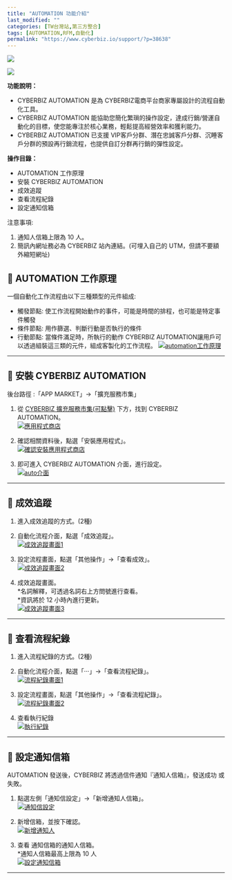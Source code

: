 ```yaml
---
title: "AUTOMATION 功能介紹"
last_modified: ""
categories: [TW台灣站,第三方整合]
tags: [AUTOMATION,RFM,自動化]
permalink: "https://www.cyberbiz.io/support/?p=38638"
---
```


![](https://www.cyberbiz.io/support/wp-content/uploads/適用站別.png)

[![](https://www.cyberbiz.io/support/wp-content/uploads/台灣站.png)](https://www.cyberbiz.io/support/?page_id=2490)

**功能說明：**  

* CYBERBIZ AUTOMATION 是為 CYBERBIZ電商平台商家專屬設計的流程自動化工具。 
* CYBERBIZ AUTOMATION 能協助您簡化繁瑣的操作設定，達成行銷/營運自動化的目標，使您能專注於核心業務，輕鬆提高經營效率和獲利能力。 
* CYBERBIZ AUTOMATION 已支援 VIP客戶分群、潛在忠誠客戶分群、沉睡客戶分群的預設再行銷流程，也提供自訂分群再行銷的彈性設定。

**操作目錄：**

* AUTOMATION 工作原理
* 安裝 CYBERBIZ AUTOMATION
* 成效追蹤
* 查看流程紀錄
* 設定通知信箱

注意事項:  

1. 通知人信箱上限為 10 人。
2. 簡訊內網址務必為 CYBERBIZ 站內連結。(可埋入自己的 UTM，但請不要額外縮短網址)



## 📌 AUTOMATION 工作原理


一個自動化工作流程由以下三種類型的元件組成:

* 觸發節點: 使工作流程開始動作的事件，可能是時間的排程，也可能是特定事件觸發
* 條件節點: 用作篩選、判斷行動是否執行的條件
* 行動節點: 當條件滿足時，所執行的動作
CYBERBIZ AUTOMATION讓用戶可以透過組裝這三類的元件，組成客製化的工作流程。
[![automation工作原理](https://www.cyberbiz.io/support/wp-content/uploads/Automation-功能介紹01.png)](https://www.cyberbiz.io/support/wp-content/uploads/Automation-功能介紹01.png)

* * *

## 📌 安裝 CYBERBIZ AUTOMATION


後台路徑 :「APP MARKET」→「擴充服務市集」  


1. 從 [CYBERBIZ 擴充服務市集(可點擊)](https://appmarket.cyberbiz.io/application/d33112fa-abb6-4acb-8a80-5b06fb2e62bc) 下方，找到 CYBERBIZ AUTOMATION。  
[![應用程式商店](https://www.cyberbiz.io/support/wp-content/uploads/Automation-功能介紹02.png)](https://www.cyberbiz.io/support/wp-content/uploads/Automation-功能介紹02.png)



2. 確認相關資料後，點選「安裝應用程式」。  
[![確認安裝應用程式商店](https://www.cyberbiz.io/support/wp-content/uploads/Automation-功能介紹03.png)](https://www.cyberbiz.io/support/wp-content/uploads/Automation-功能介紹03.png)



3. 即可進入 CYBERBIZ AUTOMATION 介面，進行設定。  
[![auto介面](https://www.cyberbiz.io/support/wp-content/uploads/Automation-功能介紹04.png)](https://www.cyberbiz.io/support/wp-content/uploads/Automation-功能介紹04.png)



* * *

## 📌 成效追蹤



1. 進入成效追蹤的方式。(2種) 
1. 自動化流程介面，點選「成效追蹤」。  
[![成效追蹤畫面1](https://www.cyberbiz.io/support/wp-content/uploads/Automation-功能介紹14.png)](https://www.cyberbiz.io/support/wp-content/uploads/Automation-功能介紹14.png)

2. 設定流程畫面，點選「其他操作」→「查看成效」。  
[![成效追蹤畫面2](https://www.cyberbiz.io/support/wp-content/uploads/Automation-功能介紹15.png)](https://www.cyberbiz.io/support/wp-content/uploads/Automation-功能介紹15.png)

2. 成效追蹤畫面。  
*名詞解釋，可透過名詞右上方問號進行查看。   
*資訊將於 12 小時內進行更新。  
[![成效追蹤畫面3](https://www.cyberbiz.io/support/wp-content/uploads/Automation-功能介紹16.png)](https://www.cyberbiz.io/support/wp-content/uploads/Automation-功能介紹16.png)

* * *

## 📌 查看流程紀錄



1. 進入流程紀錄的方式。(2種) 
1. 自動化流程介面，點選「···」→「查看流程紀錄」。  
[![流程紀錄畫面1](https://www.cyberbiz.io/support/wp-content/uploads/Automation-功能介紹17.png)](https://www.cyberbiz.io/support/wp-content/uploads/Automation-功能介紹17.png)

2. 設定流程畫面，點選「其他操作」→「查看流程紀錄」。  
[![流程紀錄畫面2](https://www.cyberbiz.io/support/wp-content/uploads/Automation-功能介紹18.png)](https://www.cyberbiz.io/support/wp-content/uploads/Automation-功能介紹18.png)

2. 查看執行紀錄  
[![執行紀錄](https://www.cyberbiz.io/support/wp-content/uploads/Automation-功能介紹19.png)](https://www.cyberbiz.io/support/wp-content/uploads/Automation-功能介紹19.png)

* * *

## 📌 設定通知信箱



AUTOMATION 發送後，CYBERBIZ 將透過信件通知『通知人信箱』，發送成功 或 失敗。




1. 點選左側「通知信設定」→「新增通知人信箱」。  
[![通知信設定](https://www.cyberbiz.io/support/wp-content/uploads/Automation-功能介紹20.png)](https://www.cyberbiz.io/support/wp-content/uploads/Automation-功能介紹20.png)



2. 新增信箱，並按下確認。  
[![新增通知人](https://www.cyberbiz.io/support/wp-content/uploads/Automation-功能介紹21.png)](https://www.cyberbiz.io/support/wp-content/uploads/Automation-功能介紹21.png)



3. 查看 通知信箱的通知人信箱。  
*通知人信箱最高上限為 10 人  
[![設定通知信箱](https://www.cyberbiz.io/support/wp-content/uploads/Automation-功能介紹22.png)](https://www.cyberbiz.io/support/wp-content/uploads/Automation-功能介紹22.png)



* * *

